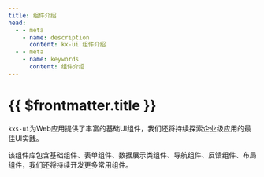 ```yaml
--- 
title: 组件介绍
head:
  - - meta
    - name: description
      content: kx-ui 组件介绍
  - - meta
    - name: keywords
      content: 组件介绍
---
```


# {{ $frontmatter.title }}

`kxs-ui`为Web应用提供了丰富的基础UI组件，我们还将持续探索企业级应用的最佳UI实践。

该组件库包含基础组件、表单组件、数据展示类组件、导航组件、反馈组件、布局组件，我们还将持续开发更多常用组件。
